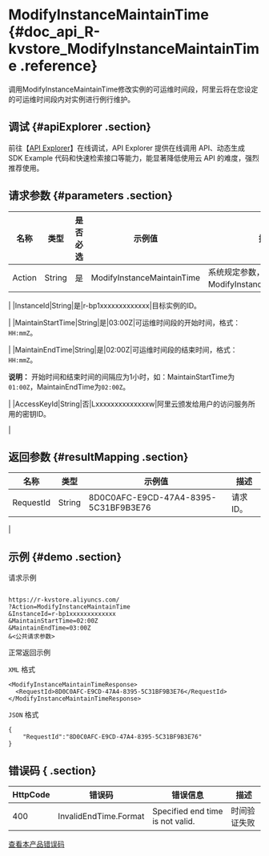 # ModifyInstanceMaintainTime {#doc_api_R-kvstore_ModifyInstanceMaintainTime .reference}

调用ModifyInstanceMaintainTime修改实例的可运维时间段，阿里云将在您设定的可运维时间段内对实例进行例行维护。

## 调试 {#apiExplorer .section}

前往【[API Explorer](https://api.aliyun.com/#product=R-kvstore&api=ModifyInstanceMaintainTime)】在线调试，API Explorer 提供在线调用 API、动态生成 SDK Example 代码和快速检索接口等能力，能显著降低使用云 API 的难度，强烈推荐使用。

## 请求参数 {#parameters .section}

|名称|类型|是否必选|示例值|描述|
|--|--|----|---|--|
|Action|String|是|ModifyInstanceMaintainTime|系统规定参数，取值：ModifyInstanceMaintainTime。

 |
|InstanceId|String|是|r-bp1xxxxxxxxxxxxx|目标实例的ID。

 |
|MaintainStartTime|String|是|03:00Z|可运维时间段的开始时间，格式：`HH:mmZ`。

 |
|MaintainEndTime|String|是|02:00Z|可运维时间段的结束时间，格式：`HH:mmZ`。

 **说明：** 开始时间和结束时间的间隔应为1小时，如：MaintainStartTime为`01:00Z`，MaintainEndTime为`02:00Z`。

 |
|AccessKeyId|String|否|Lxxxxxxxxxxxxxxw|阿里云颁发给用户的访问服务所用的密钥ID。

 |

## 返回参数 {#resultMapping .section}

|名称|类型|示例值|描述|
|--|--|---|--|
|RequestId|String|8D0C0AFC-E9CD-47A4-8395-5C31BF9B3E76|请求ID。

 |

## 示例 {#demo .section}

请求示例

``` {#request_demo}

https://r-kvstore.aliyuncs.com/
?Action=ModifyInstanceMaintainTime
&InstanceId=r-bp1xxxxxxxxxxxxx
&MaintainStartTime=02:00Z
&MaintainEndTime=03:00Z
&<公共请求参数>

```

正常返回示例

`XML` 格式

``` {#xml_return_success_demo}
<ModifyInstanceMaintainTimeResponse>
  <RequestId>8D0C0AFC-E9CD-47A4-8395-5C31BF9B3E76</RequestId>
</ModifyInstanceMaintainTimeResponse>

```

`JSON` 格式

``` {#json_return_success_demo}
{
	"RequestId":"8D0C0AFC-E9CD-47A4-8395-5C31BF9B3E76"
}
```

## 错误码 { .section}

|HttpCode|错误码|错误信息|描述|
|--------|---|----|--|
|400|InvalidEndTime.Format|Specified end time is not valid.|时间验证失败|

[查看本产品错误码](https://error-center.aliyun.com/status/product/R-kvstore)

